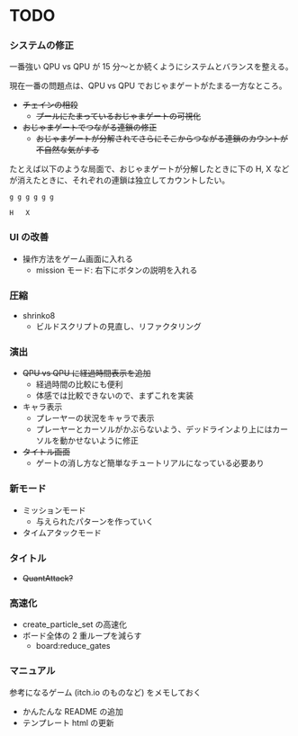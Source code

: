 # TODO

### システムの修正

一番強い QPU vs QPU が 15 分〜とか続くようにシステムとバランスを整える。

現在一番の問題点は、QPU vs QPU でおじゃまゲートがたまる一方なところ。

- ~~チェインの相殺~~
  - ~~プールにたまっているおじゃまゲートの可視化~~
- ~~おじゃまゲートでつながる連鎖の修正~~
  - ~~おじゃまゲートが分解されてさらにそこからつながる連鎖のカウントが不自然な気がする~~

たとえば以下のような局面で、おじゃまゲートが分解したときに下の H, X などが消えたときに、それぞれの連鎖は独立してカウントしたい。

```
g g g g g g

H   X
```

### UI の改善

- 操作方法をゲーム画面に入れる
  - mission モード: 右下にボタンの説明を入れる

### 圧縮

- shrinko8
  - ビルドスクリプトの見直し、リファクタリング

### 演出

- ~~QPU vs QPU に経過時間表示を追加~~
  - 経過時間の比較にも便利
  - 体感では比較できないので、まずこれを実装
- キャラ表示
  - プレーヤーの状況をキャラで表示
  - プレーヤーとカーソルがかぶらないよう、デッドラインより上にはカーソルを動かせないように修正
- ~~タイトル画面~~
  - ゲートの消し方など簡単なチュートリアルになっている必要あり

### 新モード

- ミッションモード
  - 与えられたパターンを作っていく
- タイムアタックモード

### タイトル

- ~~QuantAttack?~~

### 高速化

- create_particle_set の高速化
- ボード全体の 2 重ループを減らす
  - board:reduce_gates

### マニュアル

参考になるゲーム (itch.io のものなど) をメモしておく

- かんたんな README の追加
- テンプレート html の更新
